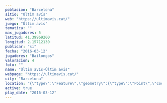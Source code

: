 ```yaml
---
poblacion: "Barcelona"
sitio: "Últim avís"
web: "https://ultimavis.cat/"
juego: "Últim avís"
tematica: ""
max_jugadores: 5
latitud: 41.39969200
longitud: 2.15712130
publicar: "si"
fecha: "2016-03-12"
jugadores: "Bailongos"
valoracion: 4
foto: ""
name: "Últim avís-Últim avís"
webpage: "https://ultimavis.cat/"
city: "Barcelona"
location: "{\"type\":\"Feature\",\"geometry\":{\"type\":\"Point\",\"coordinates\":[\"41,39969200\",\"2,15712130\"]}}"
active: true
play_date: "2016-03-12"
---
```

